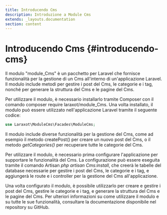 ```yaml
---
title: Introducendo Cms
description: Introduzione a Module Cms
extends: _layouts.documentation
section: content
---
```


# Introducendo Cms {#introducendo-cms}


Il modulo "module_Cms" è un pacchetto per Laravel che fornisce funzionalità per la gestione di un Cms all'interno di un'applicazione Laravel. Il modulo include metodi per gestire i post del Cms, le categorie e i tag, nonché per generare la struttura del Cms e le pagine del Cms.

Per utilizzare il modulo, è necessario installarlo tramite Composer con il comando composer require laraxot/module_Cms. Una volta installato, il modulo può essere utilizzato nell'applicazione Laravel tramite il seguente codice:

```php
use Laraxot\ModuleCms\Facades\ModuleCms;
```

Il modulo include diverse funzionalità per la gestione del Cms, come ad esempio il metodo createPost() per creare un nuovo post del Cms, o il metodo *getCategories()* per recuperare tutte le categorie del Cms.

Per utilizzare il modulo, è necessario prima configurare l'applicazione per supportare le funzionalità del Cms. La configurazione può essere eseguita tramite il comando Artisan *php artisan Cms:install*, che creerà le tabelle del database necessarie per gestire i post del Cms, le categorie e i tag, e aggiungerà le route e i controller per la gestione del Cms all'applicazione.

Una volta configurato il modulo, è possibile utilizzarlo per creare e gestire i post del Cms, gestire le categorie e i tag, e generare la struttura del Cms e le pagine del Cms. Per ulteriori informazioni su come utilizzare il modulo e su tutte le sue funzionalità, consultare la documentazione disponibile nel repository su GitHub.